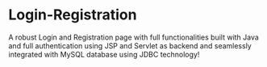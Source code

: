 # Login-Registration
A robust Login and Registration page with full functionalities built with Java and full authentication using JSP and Servlet as backend and seamlessly integrated with MySQL database using JDBC technology! 

